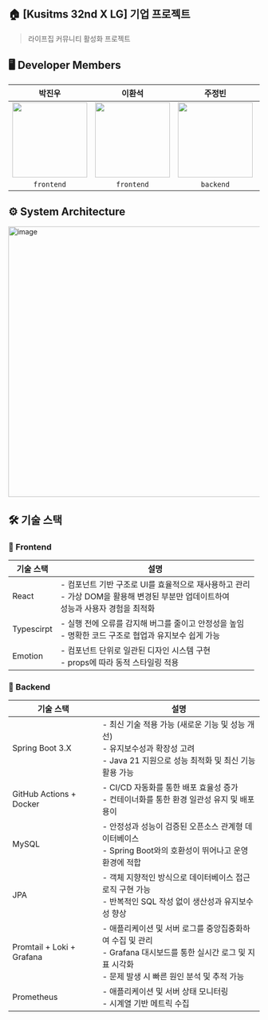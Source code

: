 ## 🏠 [Kusitms 32nd X LG] 기업 프로젝트
> 라이프집 커뮤니티 활성화 프로젝트

## 🖥️ Developer Members
| **박진우** | **이환석** | **주정빈** | **우다현** |
| :--------: | :------: | :--------: | :--------: |
| <a href="https://github.com/nagosu"><img src="https://avatars.githubusercontent.com/u/100352367?v=4" width="150"> | <a href="https://github.com/hwanseok1014"><img src="https://avatars.githubusercontent.com/u/159034916?v=4" width="150"> | <a href="https://github.com/zyovn"><img src="https://avatars.githubusercontent.com/u/166782961?v=4" width="150"> | <a href="https://github.com/dahyun24"><img src="https://avatars.githubusercontent.com/u/123882512?v=4" width="150"> | 
| `frontend` | `frontend` | `backend` | `backend` |

## ⚙️ System Architecture
<img width="1671" height="541" alt="image" src="https://github.com/user-attachments/assets/9cb2081e-1a2f-4fa2-a778-0d2b597e0bb3" />

## 🛠️ 기술 스택

### 💙 Frontend
| 기술 스택               | 설명 |
|------------------------|------|
|React | - 컴포넌트 기반 구조로 UI를 효율적으로 재사용하고 관리<br> - 가상 DOM을 활용해 변경된 부분만 업데이트하여<br>성능과 사용자 경험을 최적화|
|Typescirpt | - 실행 전에 오류를 감지해 버그를 줄이고 안정성을 높임<br> - 명확한 코드 구조로 협업과 유지보수 쉽게 가능|
|Emotion| - 컴포넌트 단위로 일관된 디자인 시스템 구현<br>- props에 따라 동적 스타일링 적용|



### 💚 Backend
| 기술 스택                     | 설명                                                                                                    |
| ------------------------- | ----------------------------------------------------------------------------------------------------- |
| Spring Boot 3.X           | - 최신 기술 적용 가능 (새로운 기능 및 성능 개선)<br>- 유지보수성과 확장성 고려<br>- Java 21 지원으로 성능 최적화 및 최신 기능 활용 가능              |
| GitHub Actions + Docker   | - CI/CD 자동화를 통한 배포 효율성 증가<br>- 컨테이너화를 통한 환경 일관성 유지 및 배포 용이                                            |
| MySQL                     | - 안정성과 성능이 검증된 오픈소스 관계형 데이터베이스<br>- Spring Boot와의 호환성이 뛰어나고 운영 환경에 적합                                 |
| JPA                       | - 객체 지향적인 방식으로 데이터베이스 접근 로직 구현 가능<br>- 반복적인 SQL 작성 없이 생산성과 유지보수성 향상                                   |
| Promtail + Loki + Grafana | - 애플리케이션 및 서버 로그를 중앙집중화하여 수집 및 관리<br>- Grafana 대시보드를 통한 실시간 로그 및 지표 시각화<br>- 문제 발생 시 빠른 원인 분석 및 추적 가능 |
| Prometheus                | - 애플리케이션 및 서버 상태 모니터링<br>- 시계열 기반 메트릭 수집          |
